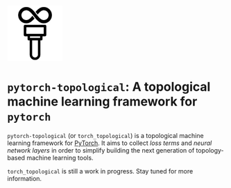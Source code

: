 <img src="torch_topological.svg" height=128 alt="`pytorch-topological` icon" />

# `pytorch-topological`: A topological machine learning framework for `pytorch`

`pytorch-topological` (or `torch_topological`) is a topological machine
learning framework for [PyTorch](https://pytorch.org). It aims to
collect *loss terms* and *neural network layers* in order to simplify
building the next generation of topology-based machine learning tools.

`torch_topological` is still a work in progress. Stay tuned for more
information.
